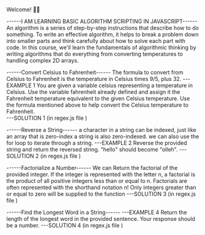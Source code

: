 Welcome! 👋😊

------I AM LEARNING BASIC ALGORITHM SCRIPTING IN JAVASCRIPT------
An algorithm is a series of step-by-step instructions that describe how to do something.
To write an effective algorithm, it helps to break a problem down into smaller parts and think carefully about how to solve each part with code.
In this course, we'll learn the fundamentals of algorithmic thinking by writing algorithms that do everything from converting temperatures to handling complex 2D arrays.

------Convert Celsius to Fahrenheit------
The formula to convert from Celsius to Fahrenheit is the temperature in Celsius times 9/5, plus 32.
---EXAMPLE 1
You are given a variable celsius representing a temperature in Celsius. Use the variable fahrenheit already defined and assign it the Fahrenheit temperature equivalent to the given Celsius temperature. Use the formula mentioned above to help convert the Celsius temperature to Fahrenheit.\
---SOLUTION 1 (in regex.js file )

------Reverse a String------
a character in a string can be indexed, just like an array that is zero-index a string is also zero-indexed. we can also use the for loop to iterate through a string.
---EXAMPLE 2
Reverse the provided string and return the reversed string.
"hello" should become "olleh".
---SOLUTION 2 (in regex.js file )

------Factorialize a Number------
We can Return the factorial of the provided integer.
If the integer is represented with the letter n, a factorial is the product of all positive integers less than or equal to n.
Factorials are often represented with the shorthand notation n!
Only integers greater than or equal to zero will be supplied to the function
---SOLUTION 3 (in regex.js file )

------Find the Longest Word in a String------
---EXAMPLE 4
Return the length of the longest word in the provided sentence.
Your response should be a number.
---SOLUTION 4 (in regex.js file )
